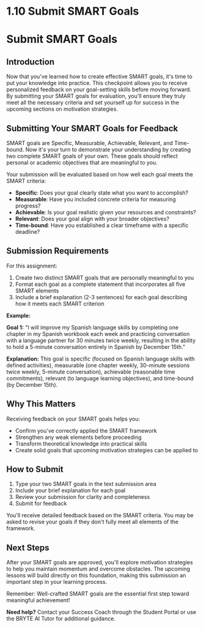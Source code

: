 # 1.10 Submit SMART Goals

# Submit SMART Goals

## Introduction

Now that you've learned how to create effective SMART goals, it's time to put your knowledge into practice. This checkpoint allows you to receive personalized feedback on your goal-setting skills before moving forward. By submitting your SMART goals for evaluation, you'll ensure they truly meet all the necessary criteria and set yourself up for success in the upcoming sections on motivation strategies.

## Submitting Your SMART Goals for Feedback

SMART goals are Specific, Measurable, Achievable, Relevant, and Time-bound. Now it's your turn to demonstrate your understanding by creating two complete SMART goals of your own. These goals should reflect personal or academic objectives that are meaningful to you.

Your submission will be evaluated based on how well each goal meets the SMART criteria:

- **Specific**: Does your goal clearly state what you want to accomplish?
- **Measurable**: Have you included concrete criteria for measuring progress?
- **Achievable**: Is your goal realistic given your resources and constraints?
- **Relevant**: Does your goal align with your broader objectives?
- **Time-bound**: Have you established a clear timeframe with a specific deadline?

## Submission Requirements

For this assignment:

1. Create two distinct SMART goals that are personally meaningful to you
2. Format each goal as a complete statement that incorporates all five SMART elements
3. Include a brief explanation (2-3 sentences) for each goal describing how it meets each SMART criterion

**Example:**

**Goal 1:** "I will improve my Spanish language skills by completing one chapter in my Spanish workbook each week and practicing conversation with a language partner for 30 minutes twice weekly, resulting in the ability to hold a 5-minute conversation entirely in Spanish by December 15th."

**Explanation:** This goal is specific (focused on Spanish language skills with defined activities), measurable (one chapter weekly, 30-minute sessions twice weekly, 5-minute conversation), achievable (reasonable time commitments), relevant (to language learning objectives), and time-bound (by December 15th).

## Why This Matters

Receiving feedback on your SMART goals helps you:

- Confirm you've correctly applied the SMART framework
- Strengthen any weak elements before proceeding
- Transform theoretical knowledge into practical skills
- Create solid goals that upcoming motivation strategies can be applied to

## How to Submit

1. Type your two SMART goals in the text submission area
2. Include your brief explanation for each goal
3. Review your submission for clarity and completeness
4. Submit for feedback

You'll receive detailed feedback based on the SMART criteria. You may be asked to revise your goals if they don't fully meet all elements of the framework.

## Next Steps

After your SMART goals are approved, you'll explore motivation strategies to help you maintain momentum and overcome obstacles. The upcoming lessons will build directly on this foundation, making this submission an important step in your learning process.

Remember: Well-crafted SMART goals are the essential first step toward meaningful achievement!

**Need help?** Contact your Success Coach through the Student Portal or use the BRYTE AI Tutor for additional guidance.
